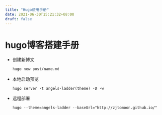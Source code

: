```yaml
---
title: "Hugo使用手册"
date: 2021-06-30T15:21:32+08:00
draft: false
---
```


# hugo博客搭建手册

+ 创建新博文

  ```bash
  hugo new post/name.md
  ```

+ 本地启动预览

  ```
  hugo server -t angels-ladder(theme) -D -w
  ```

  

+ 远程部署

  ```
  hugo --theme=angels-ladder --baseUrl="http://zjtomoon.github.io/"
  ```

  